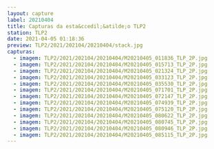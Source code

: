 ```yaml
---
layout: capture
label: 20210404
title: Capturas da esta&ccedil;&atilde;o TLP2
station: TLP2
date: 2021-04-05 01:18:36
preview: TLP2/2021/202104/20210404/stack.jpg
capturas:
  - imagem: TLP2/2021/202104/20210404/M20210405_011836_TLP_2P.jpg
  - imagem: TLP2/2021/202104/20210404/M20210405_015713_TLP_2P.jpg
  - imagem: TLP2/2021/202104/20210404/M20210405_021324_TLP_2P.jpg
  - imagem: TLP2/2021/202104/20210404/M20210405_033123_TLP_2P.jpg
  - imagem: TLP2/2021/202104/20210404/M20210405_035530_TLP_2P.jpg
  - imagem: TLP2/2021/202104/20210404/M20210405_071701_TLP_2P.jpg
  - imagem: TLP2/2021/202104/20210404/M20210405_072147_TLP_2P.jpg
  - imagem: TLP2/2021/202104/20210404/M20210405_074939_TLP_2P.jpg
  - imagem: TLP2/2021/202104/20210404/M20210405_075120_TLP_2P.jpg
  - imagem: TLP2/2021/202104/20210404/M20210405_080622_TLP_2P.jpg
  - imagem: TLP2/2021/202104/20210404/M20210405_080745_TLP_2P.jpg
  - imagem: TLP2/2021/202104/20210404/M20210405_080946_TLP_2P.jpg
  - imagem: TLP2/2021/202104/20210404/M20210405_085115_TLP_2P.jpg
---
```

